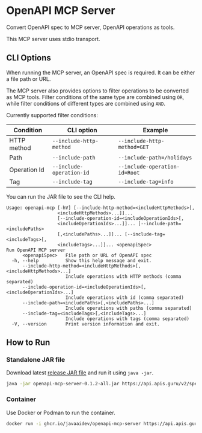 # OpenAPI MCP Server

Convert OpenAPI spec to MCP server, OpenAPI operations as tools.

This MCP server uses stdio transport.

## CLI Options

When running the MCP server, an OpenAPI spec is required. It can be either a file path or URL.

The MCP server also provides options to filter operations to be converted as MCP tools. Filter conditions of the same type are combined using `OR`, while filter conditions of different types are combined using `AND`.

Currently supported filter conditions:

| Condition    | CLI option               | Example                       |
|--------------|--------------------------|-------------------------------|
| HTTP method  | `--include-http-method`  | `--include-http-method=GET`   |
| Path         | `--include-path`         | `--include-path=/holidays`    |
| Operation Id | `--include-operation-id` | `--include-operation-id=Root` |
| Tag          | `--include-tag`          | `--include-tag=info`          |

You can run the JAR file to see the CLI help.

```
Usage: openapi-mcp [-hV] [--include-http-method=<includeHttpMethods>[,
                   <includeHttpMethods>...]]...
                   [--include-operation-id=<includeOperationIds>[,
                   <includeOperationIds>...]]... [--include-path=<includePaths>
                   [,<includePaths>...]]... [--include-tag=<includeTags>[,
                   <includeTags>...]]... <openapiSpec>
Run OpenAPI MCP server
      <openapiSpec>   File path or URL of OpenAPI spec
  -h, --help          Show this help message and exit.
      --include-http-method=<includeHttpMethods>[,<includeHttpMethods>...]
                      Include operations with HTTP methods (comma separated)
      --include-operation-id=<includeOperationIds>[,<includeOperationIds>...]
                      Include operations with id (comma separated)
      --include-path=<includePaths>[,<includePaths>...]
                      Include operations with paths (comma separated)
      --include-tag=<includeTags>[,<includeTags>...]
                      Include operations with tags (comma separated)
  -V, --version       Print version information and exit.
```

## How to Run

### Standalone JAR file

Download latest [release JAR file](https://github.com/JavaAIDev/openapi-mcp-server/releases) and run it using `java -jar`.

```sh
java -jar openapi-mcp-server-0.1.2-all.jar https://api.apis.guru/v2/specs/canada-holidays.ca/1.8.0/openapi.json
```

### Container

Use Docker or Podman to run the container.

```sh
docker run -i ghcr.io/javaaidev/openapi-mcp-server https://api.apis.guru/v2/specs/canada-holidays.ca/1.8.0/openapi.json
```
